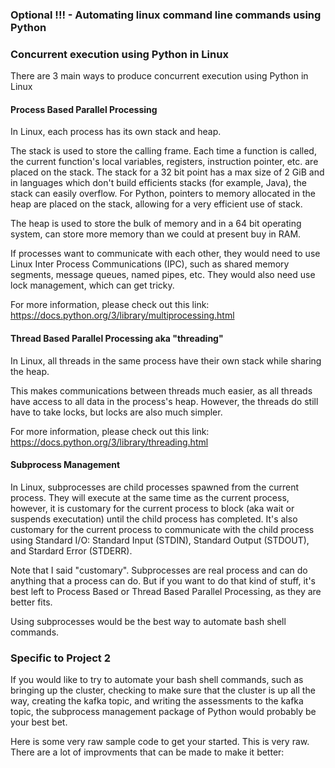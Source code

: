 ### Optional !!! - Automating linux command line commands using Python

### Concurrent execution using Python in Linux

There are 3 main ways to produce concurrent execution using Python in Linux

#### Process Based Parallel Processing

In Linux, each process has its own stack and heap.  

The stack is used to store the calling frame.  Each time a function is called, the current function's local variables, registers, instruction pointer, etc. are placed on the stack.  The stack for a 32 bit point has a max size of 2 GiB and in languages which don't build efficients stacks (for example, Java), the stack can easily overflow.  For Python, pointers to memory allocated in the heap are placed on the stack, allowing for a very efficient use of stack.

The heap is used to store the bulk of memory and in a 64 bit operating system, can store more memory than we could at present buy in RAM.  

If processes want to communicate with each other, they would need to use Linux Inter Process Communications (IPC), such as shared memory segments, message queues, named pipes, etc.  They would also need use lock management, which can get tricky.

For more information, please check out this link:
https://docs.python.org/3/library/multiprocessing.html

#### Thread Based Parallel Processing aka "threading"

In Linux, all threads in the same process have their own stack while sharing the heap.

This makes communications between threads much easier, as all threads have access to all data in the process's heap.  However, the threads do still have to take locks, but locks are also much simpler.

For more information, please check out this link:
https://docs.python.org/3/library/threading.html

#### Subprocess Management  

In Linux, subprocesses are child processes spawned from the current process.  They will execute at the same time as the current process, however, it is customary for the current process to block (aka wait or suspends executation) until the child process has completed.  It's also customary for the current process to communicate with the child process using Standard I/O: Standard Input (STDIN), Standard Output (STDOUT), and Stardard Error (STDERR).

Note that I said "customary".  Subprocesses are real process and can do anything that a process can do.  But if you want to do that kind of stuff, it's best left to Process Based or Thread Based Parallel Processing, as they are better fits.

Using subprocesses would be the best way to automate bash shell commands. 

### Specific to Project 2

If you would like to try to automate your bash shell commands, such as bringing up the cluster, checking to make sure that the cluster is up all the way, creating the kafka topic, and writing the assessments to the kafka topic, the subprocess management package of Python would probably be your best bet.

Here is some very raw sample code to get your started.  This is very raw.  There are a lot of improvments that can be made to make it better:


